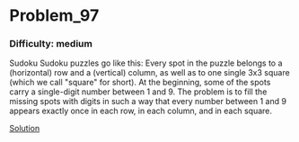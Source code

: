 # Problem_97
### Difficulty: medium
Sudoku
Sudoku puzzles go like this:
Every spot in the puzzle belongs to a (horizontal) row and a (vertical) column, as well as to one single 3x3 square (which we call "square" for short). At the beginning, some of the spots carry a single-digit number between 1 and 9. The problem is to fill the missing spots with digits in such a way that every number between 1 and 9 appears exactly once in each row, in each column, and in each square. 

[Solution](https://wiki.haskell.org/99_questions/Solutions/97)
